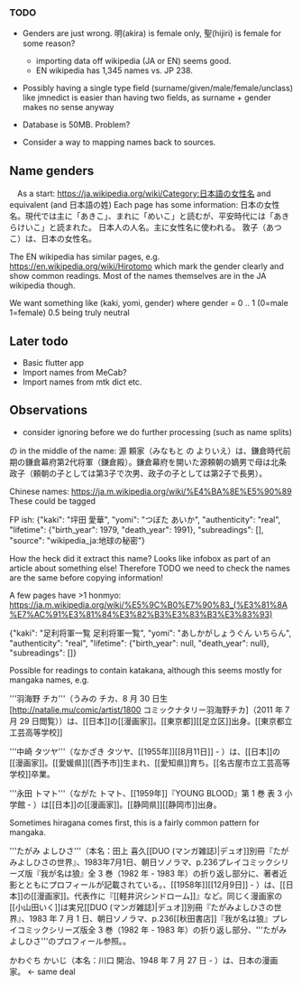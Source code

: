 ### TODO

 - Genders are just wrong. 明(akira) is female only, 聖(hijiri) is female for some reason?
   - importing data off wikipedia (JA or EN) seems good.
   - EN wikipedia has 1,345 names vs. JP 238.

 - Possibly having a single type field (surname/given/male/female/unclass) like jmnedict
   is easier than having two fields, as surname + gender makes no sense anyway

 - Database is 50MB. Problem?
 - Consider a way to mapping names back to sources.

## Name genders

　As a start: https://ja.wikipedia.org/wiki/Category:日本語の女性名 and equivalent (and 日本語の姓)
  Each page has some information: 
    日本の女性名。現代では主に「あきこ」、まれに「めいこ」と読むが、平安時代には「あきらけいこ」と読まれた。
    日本人の人名。主に女性名に使われる。
    敦子（あつこ）は、日本の女性名。

 The EN wikipedia has similar pages, e.g. https://en.wikipedia.org/wiki/Hirotomo which mark the gender clearly
 and show common readings. Most of the names themselves are in the JA wikipedia though.

 We want something like (kaki, yomi, gender) where gender = 0 .. 1 (0=male 1=female) 0.5 being truly neutral

## Later todo

 - Basic flutter app
 - Import names from MeCab?
 - Import names from mtk dict etc.

## Observations

 - consider ignoring before we do further processing (such as name splits)

の in the middle of the name:
源 頼家（みなもと の よりいえ）は、鎌倉時代前期の鎌倉幕府第2代将軍（鎌倉殿）。鎌倉幕府を開いた源頼朝の嫡男で母は北条政子（頼朝の子としては第3子で次男、政子の子としては第2子で長男）。

Chinese names: https://ja.m.wikipedia.org/wiki/%E4%BA%8E%E5%90%89 
  These could be tagged

FP ish:
{"kaki": "坪田 愛華", "yomi": "つぼた あいか", "authenticity": "real", "lifetime": {"birth_year": 1979, "death_year": 1991}, "subreadings": [], "source": "wikipedia_ja:地球の秘密"}

How the heck did it extract this name? Looks like infobox as part of an article about something else!
Therefore TODO we need to check the names are the same before
 copying information!

A few pages have >1 honmyo:
https://ja.m.wikipedia.org/wiki/%E5%9C%B0%E7%90%83_(%E3%81%8A%E7%AC%91%E3%81%84%E3%82%B3%E3%83%B3%E3%83%93)

{"kaki": "足利将軍一覧 足利将軍一覧", "yomi": "あしかがしょうぐん いちらん", "authenticity": "real", "lifetime": {"birth_year": null, "death_year": null}, "subreadings": []}

Possible for readings to contain katakana, although this seems mostly
for mangaka names, e.g.

'''羽海野 チカ'''（うみの チカ、8 月 30 日生<ref name="Profile">[http://natalie.mu/comic/artist/1800 コミックナタリー羽海野チカ]（2011 年 7 月 29 日閲覧）</ref>）は、[[日本]]の[[漫画家]]。[[東京都]][[足立区]]出身<ref name="Profile" />。[[東京都立工芸高等学校]]<ref>

'''中崎 タツヤ'''（なかざき タツヤ、[[1955年]][[8月11日]] - ）は、[[日本]]の[[漫画家]]。[[愛媛県]][[西予市]]生まれ、[[愛知県]]育ち。[[名古屋市立工芸高等学校]]卒業。

'''永田 トマト'''（ながた トマト、[[1959年]]<ref name="yb">『YOUNG BLOOD』第 1 巻 表 3 小学館</ref> - ）は[[日本]]の[[漫画家]]。[[静岡県]][[静岡市]]出身<ref name="yb" />。

Sometimes hiragana comes first, this is a fairly common pattern for mangaka.

'''たがみ よしひさ'''（本名：田上 喜久<ref name="duo">[[DUO (マンガ雑誌)|デュオ]]別冊『たがみよしひさの世界』、1983年7月1日、朝日ソノラマ、p.236</ref><ref name="wolf">プレイコミックシリーズ版『我が名は狼』全 3 巻（1982 年 - 1983 年）の折り返し部分に、著者近影とともにプロフィールが記載されている。</ref>、[[1958年]][[12月9日]]<ref name="duo" /><ref name="wolf" /> - ）は、[[日本]]の[[漫画家]]。代表作に『[[軽井沢シンドローム]]』など。同じく漫画家の[[小山田いく]]は実兄<ref>[[DUO (マンガ雑誌)|デュオ]]別冊『たがみよしひさの世界』、1983 年 7 月 1 日、朝日ソノラマ、p.236</ref><ref>[[秋田書店]]『我が名は狼』プレイコミックシリーズ版全 3 巻（1982 年 - 1983 年）の折り返し部分、'''たがみよしひさ'''のプロフィール参照。</ref>。

かわぐち かいじ（本名：川口 開治、1948 年 7 月 27 日 - ）は、日本の漫画家。 <- same deal
